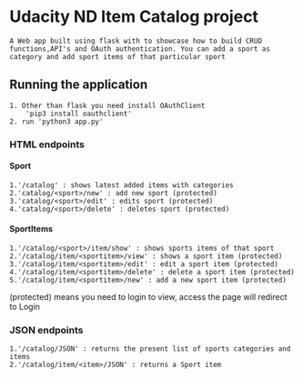 # Udacity ND Item Catalog project

    A Web app built using flask with to showcase how to build CRUD functions,API's and OAuth authentication. You can add a sport as category and add sport items of that particular sport

## Running the application

    1. Other than flask you need install OAuthClient
        'pip3 install oauthclient'
    2. run 'python3 app.py'

### HTML endpoints

#### Sport

    1.'/catalog' : shows latest added items with categories
    2.'catalog/<sport>/new' : add new sport (protected)
    3.'catalog/<sport>/edit' : edits sport (protected)
    4.'catalog/<sport>/delete' : deletes sport (protected)

#### SportItems

    1.'/catalog/<sport>/item/show' : shows sports items of that sport
    2.'/catalog/item/<sportitem>/view' : shows a sport item (protected)
    3.'/catalog/item/<sportitem>/edit' : edit a sport item (protected)
    4.'/catalog/item/<sportitem>/delete' : delete a sport item (protected)
    5.'/catalog/item/<sportitem>/new' : add a new sport item (protected)

(protected) means you need to login to view, access the page will redirect to Login 

### JSON endpoints

    1.'/catalog/JSON' : returns the present list of sports categories and items
    2.'/catalog/item/<item>/JSON' : returns a Sport item